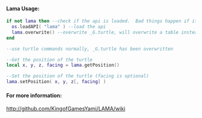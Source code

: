 #### Lama Usage:

```lua
if not lama then --check if the api is loaded.  Bad things happen if it is.
  os.loadAPI( "lama" ) --load the api
  lama.overwrite() --overwrite _G.turtle, will overwrite a table instead if given one
end

--use turtle commands normally, _G.turtle has been overwritten

--Get the position of the turtle
local x, y, z, facing = lama.getPosition() 

--Set the position of the turtle (facing is optional)
lama.setPosition( x, y, z[, facing] )
```
#### For more information:
http://github.com/KingofGamesYami/LAMA/wiki
